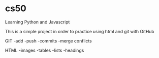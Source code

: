 # cs50
Learning Python and Javascript

This is a simple project in order to practice using html and git with GitHub

GIT
-add
-push
-commits
-merge conflicts

HTML
-images
-tables
-lists
-headings
